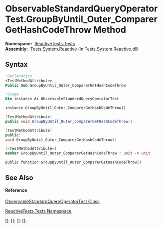# ObservableStandardQueryOperatorTest.GroupByUntil\_Outer\_ComparerGetHashCodeThrow Method

**Namespace:**  [ReactiveTests.Tests](ReactiveTests.Tests\ReactiveTests.Tests.md)  
**Assembly:**  Tests.System.Reactive (in Tests.System.Reactive.dll)

## Syntax

```vb
'Declaration
<TestMethodAttribute> _
Public Sub GroupByUntil_Outer_ComparerGetHashCodeThrow
```

```vb
'Usage
Dim instance As ObservableStandardQueryOperatorTest

instance.GroupByUntil_Outer_ComparerGetHashCodeThrow()
```

```csharp
[TestMethodAttribute]
public void GroupByUntil_Outer_ComparerGetHashCodeThrow()
```

```c++
[TestMethodAttribute]
public:
void GroupByUntil_Outer_ComparerGetHashCodeThrow()
```

```fsharp
[<TestMethodAttribute>]
member GroupByUntil_Outer_ComparerGetHashCodeThrow : unit -> unit 
```

```jscript
public function GroupByUntil_Outer_ComparerGetHashCodeThrow()
```

## See Also

#### Reference

[ObservableStandardQueryOperatorTest Class](ObservableStandardQueryOperatorTest\ObservableStandardQueryOperatorTest.md)

[ReactiveTests.Tests Namespace](ReactiveTests.Tests\ReactiveTests.Tests.md)

[]: 
[]: 
[]: 
[]: 